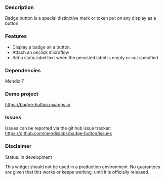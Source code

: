 ### Description

Badge button is a special distinctive mark or token put on any display as a button

### Features

 * Display a badge on a button.
 * Attach an onclick microflow 
 * Set a static label text when the persisted label is empty or not specified

### Dependencies

Mendix 7

### Demo project

https://badge-button.mxapps.io

### Issues

Issues can be reported via the git hub issue tracker:
https://github.com/mendixlabs/badge-button/issues

### Disclaimer

Status: In development

This widget should not be used in a production environment. No guarantees are given that this works or keeps working, until it is officially released.
